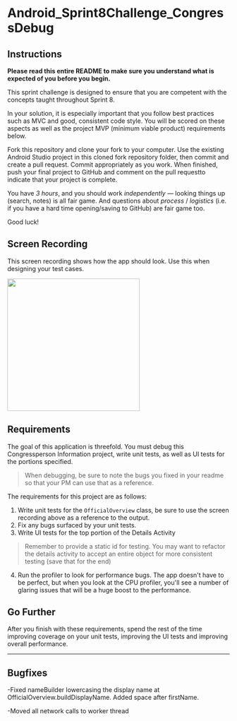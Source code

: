 # Android_Sprint8Challenge_CongressDebug

## Instructions

**Please read this entire README to make sure you understand what is expected of you before you begin.**

This sprint challenge is designed to ensure that you are competent with the concepts taught throughout Sprint 8.

In your solution, it is especially important that you follow best practices such as MVC and good, consistent code style. You will be scored on these aspects as well as the project MVP (minimum viable product) requirements below.

Fork this repository and clone your fork to your computer. Use the existing Android Studio project in this cloned fork repository folder, then commit and create a pull request. Commit appropriately as you work. When finished, push your final project to GitHub and comment on the pull requestto indicate that your project is complete.

You have *3 hours*, and you should work *independently* — looking things up (search, notes) is all fair game. And questions about *process* / *logistics* (i.e. if you have a hard time opening/saving to GitHub) are fair game too.

Good luck!

## Screen Recording

This screen recording shows how the app should look. Use this when designing your test cases. 

<img src="congress_debug_recording.gif" width="300">

## Requirements

The goal of this application is threefold. You must debug this Congressperson Information project, write unit tests, as well as UI tests for the portions specified.
> When debugging, be sure to note the bugs you fixed in your readme so that your PM can use that as a reference.

The requirements for this project are as follows:

1. Write unit tests for the `OfficialOverview` class, be sure to use the screen recording above as a reference to the output.
2. Fix any bugs surfaced by your unit tests.
3. Write UI tests for the top portion of the Details Activity
> Remember to provide a static id for testing. You may want to refactor the details activity to accept an entire object for more consistent testing (save that for the end)

4. Run the profiler to look for performance bugs. The app doesn't have to be perfect, but when you look at the CPU profiler, you'll see a number of glaring issues that will be a huge boost to the performance.

## Go Further

After you finish with these requirements, spend the rest of the time improving coverage on your unit tests, improving the UI tests and improving overall performance.

---
## Bugfixes

-Fixed nameBuilder lowercasing the display name at OfficialOverview.buildDisplayName. Added space after firstName.

-Moved all network calls to worker thread